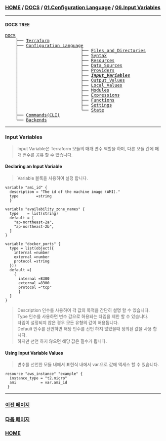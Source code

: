 ### [HOME](https://github.com/MZCMSC/Terraform/blob/main/README.md) / [DOCS](https://github.com/MZCMSC/Terraform/blob/main/DOCS/README.md) / [01.Configuration Language](https://github.com/MZCMSC/Terraform/blob/main/DOCS/01_Configuration_Language/README.md) / [06.Input Variables](https://github.com/MZCMSC/Terraform/blob/main/DOCS/01_Configuration_Language/06_Input_Variables/README.md)

---

#### DOCS TREE

<pre>
<a href = "https://github.com/MZCMSC/Terraform/blob/main/DOCS/README.md">DOCS</a>
    ├── <a href = "https://github.com/MZCMSC/Terraform/blob/main/DOCS/00_Terraform/README.md">Terraform</a>
    ├── <a href = "https://github.com/MZCMSC/Terraform/blob/main/DOCS/01_Configuration_Language/README.md">Configuration Language</a>
    │                        ├── <a href = "https://github.com/MZCMSC/Terraform/blob/main/DOCS/01_Configuration_Language/01_Files_and_Directories/README.md">Files_and_Directories</a>
    │                        ├── <a href = "https://github.com/MZCMSC/Terraform/blob/main/DOCS/01_Configuration_Language/02_Syntax/README.md">Syntax</a>
    │                        ├── <a href = "https://github.com/MZCMSC/Terraform/blob/main/DOCS/01_Configuration_Language/03_Resources/README.md">Resources</a>
    │                        ├── <a href = "https://github.com/MZCMSC/Terraform/blob/main/DOCS/01_Configuration_Language/04_Data_Sources/README.md">Data_Sources</a>
    │                        ├── <a href = "https://github.com/MZCMSC/Terraform/blob/main/DOCS/01_Configuration_Language/05_Providers/README.md">Providers</a>
    │                        ├── <i><b><a href = "https://github.com/MZCMSC/Terraform/blob/main/DOCS/01_Configuration_Language/06_Input_Variables/README.md">Input_Variables</a></b></i>
    │                        ├── <a href = "https://github.com/MZCMSC/Terraform/blob/main/DOCS/01_Configuration_Language/07_Output_Values/README.md">Output_Values</a>
    │                        ├── <a href = "https://github.com/MZCMSC/Terraform/blob/main/DOCS/01_Configuration_Language/08_Local_Values/README.md">Local_Values</a>
    │                        ├── <a href = "https://github.com/MZCMSC/Terraform/blob/main/DOCS/01_Configuration_Language/09_Modules/README.md">Modules</a>
    │                        ├── <a href = "https://github.com/MZCMSC/Terraform/blob/main/DOCS/01_Configuration_Language/10_Expressions/README.md">Expressions</a>
    │                        ├── <a href = "https://github.com/MZCMSC/Terraform/blob/main/DOCS/01_Configuration_Language/11_Functions/README.md">Functions</a>
    │                        ├── <a href = "https://github.com/MZCMSC/Terraform/blob/main/DOCS/01_Configuration_Language/12_Settings/README.md">Settings</a>
    │                        └── <a href = "https://github.com/MZCMSC/Terraform/blob/main/DOCS/01_Configuration_Language/13_State/README.md">State</a>  
    ├── <a href ="https://github.com/MZCMSC/Terraform/blob/main/DOCS/02_Commands(CLI)/README.md">Commands(CLI)</a>
    └── <a href = "https://github.com/MZCMSC/Terraform/blob/main/DOCS/03_Backends/README.md">Backends</a>
</pre>

---

### Input Variables

> Input Variable은 Terraform 모듈의 매개 변수 역할을 하며, 다른 모듈 간에 매개 변수를 공유 할 수 있습니다.

#### Declaring an Input Variable

> Variable 블록을 사용하여 설정 합니다.

```hcl
variable "ami_id" {
  description = "The id of the machine image (AMI)."
  type        =string
  }

variable "availability_zone_names" {
  type    = list(string)
  default = [
    "ap-northeast-2a",
    "ap-northeast-2b",
  ]
}

variable "docker_ports" {
  type = list(object({
    internal =number
    external =number
    protocol =string
  }))
  default =[
    {
      internal =8300
      external =8300
      protocol ="tcp"
      }
  ]
}
```

> Description 인수를 사용하여 각 값의 목적을 간단히 설명 할 수 있습니다.  
> Type 인수를 사용하면 변수 값으로 허용되는 타입을 제한 할 수 있습니다.  
> 타입이 설정되지 않은 경우 모든 유형의 값이 허용됩니다.  
> Default 인수를 선언하면 해당 인수를 선언 하지 않았을때 정의된 값을 사용 합니다.  
>  하지만 선언 하지 않으면 해당 값은 필수가 됩니다.

#### Using Input Variable Values

> 변수를 선언한 모듈 내에서 표현식 내에서 var.<NAME>으로 값에 액세스 할 수 있습니다.

```hcl
resource "aws_instance" "example" {
  instance_type = "t2.micro"
  ami           = var.ami_id
 }
```

---
### [이전 페이지](https://github.com/MZCMSC/Terraform/blob/main/DOCS/01_Configuration_Language/05_Providers/README.md)

### [다음 페이지](https://github.com/MZCMSC/Terraform/blob/main/DOCS/01_Configuration_Language/07_Output_Values/README.md)

### [HOME](https://github.com/MZCMSC/Terraform/blob/main/README.md)
